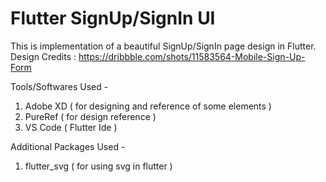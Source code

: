 # Flutter SignUp/SignIn UI

This is implementation of a beautiful SignUp/SignIn page design in Flutter. 
Design Credits : https://dribbble.com/shots/11583564-Mobile-Sign-Up-Form

Tools/Softwares Used -
1. Adobe XD ( for designing and reference of some elements )
2. PureRef ( for design reference )
3. VS Code ( Flutter Ide )

Additional Packages Used -
1. flutter_svg ( for using svg in flutter )
